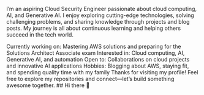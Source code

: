 I’m an aspiring Cloud Security Engineer passionate about cloud computing, AI, and Generative AI. I enjoy exploring cutting-edge technologies, solving challenging problems, and sharing knowledge through projects and blog posts. My journey is all about continuous learning and helping others succeed in the tech world.

Currently working on: Mastering AWS solutions and preparing for the Solutions Architect Associate exam
Interested in: Cloud computing, AI, Generative AI, and automation
Open to: Collaborations on cloud projects and innovative AI applications
Hobbies: Blogging about AWS, staying fit, and spending quality time with my family
Thanks for visiting my profile! Feel free to explore my repositories and connect—let’s build something awesome together. ## Hi there 👋

<!--
**Gasare1118/Gasare1118** is a ✨ _special_ ✨ repository because its `README.md` (this file) appears on your GitHub profile.

Here are some ideas to get you started:

- 🔭 I’m currently working on ...
- 🌱 I’m currently learning ...
- 👯 I’m looking to collaborate on ...
- 🤔 I’m looking for help with ...
- 💬 Ask me about ...
- 📫 How to reach me: ...
- 😄 Pronouns: ...
- ⚡ Fun fact: ...
-->
